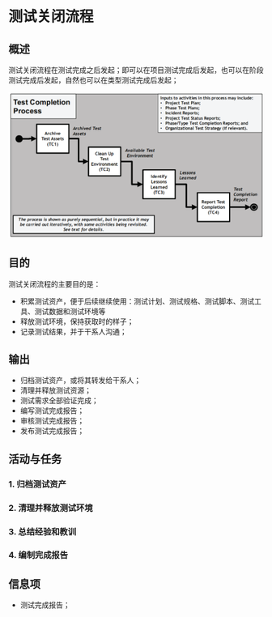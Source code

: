 # 测试关闭流程

## 概述

测试关闭流程在测试完成之后发起；即可以在项目测试完成后发起，也可以在阶段测试完成后发起，自然也可以在类型测试完成后发起；

![](../../../../.gitbook/assets/image%20%2883%29.png)

## 目的

测试关闭流程的主要目的是：

* 积累测试资产，便于后续继续使用：测试计划、测试规格、测试脚本、测试工具、测试数据和测试环境等
* 释放测试环境，保持获取时的样子；
* 记录测试结果，并于干系人沟通；

## 输出

* 归档测试资产，或将其转发给干系人；
* 清理并释放测试资源；
* 测试需求全部验证完成；
* 编写测试完成报告；
* 审核测试完成报告；
* 发布测试完成报告；

## 活动与任务

### 1. 归档测试资产

### 2. 清理并释放测试环境

### 3. 总结经验和教训

### 4. 编制完成报告

## 信息项

* 测试完成报告；





